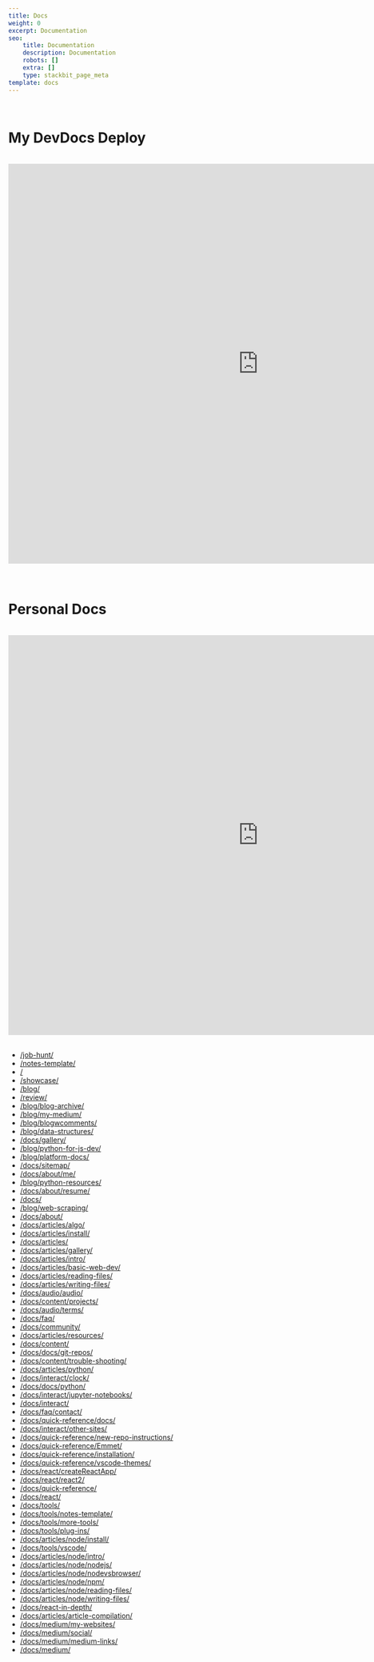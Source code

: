 ```yaml
---
title: Docs
weight: 0
excerpt: Documentation
seo:
    title: Documentation
    description: Documentation
    robots: []
    extra: []
    type: stackbit_page_meta
template: docs
---
```




<br>
<h1>My DevDocs Deploy</h1>
<br>
<iframe style="resize:both; overflow:scroll;"  sandbox="allow-scripts" style="resize:both; overflow:scroll;"     style="z-index:-1!important; overflow:scroll;resize:both;"  src="https://devdecs42.herokuapp.com/" height="800px" width="1000px" scrolling="yes"   frameborder="yes" loading="lazy"  allowfullscreen="true"  frameborder="0" >
</iframe>
<br>
<br>

<br>
<h1>Personal Docs</h1>
<br>
<iframe style="resize:both; overflow:scroll;"  sandbox="allow-scripts" style="resize:both; overflow:scroll;"     style="z-index:-1!important; overflow:scroll;resize:both;"  src="https://bryan-guner.gitbook.io/my-docs/" height="800px" width="1000px" scrolling="yes"   frameborder="yes" loading="lazy"  allowfullscreen="true"  frameborder="0" >
</iframe>
<br>
<br>

-   [/job-hunt/](https://syntax-highlight.netlify.app/job-hunt/)
-   [/notes-template/](https://syntax-highlight.netlify.app/notes-template/)
-   [/](https://syntax-highlight.netlify.app/)
-   [/showcase/](https://syntax-highlight.netlify.app/showcase/)
-   [/blog/](https://syntax-highlight.netlify.app/blog/)
-   [/review/](https://syntax-highlight.netlify.app/review/)
-   [/blog/blog-archive/](https://syntax-highlight.netlify.app/blog/blog-archive/)
-   [/blog/my-medium/](https://syntax-highlight.netlify.app/blog/my-medium/)
-   [/blog/blogwcomments/](https://syntax-highlight.netlify.app/blog/blogwcomments/)
-   [/blog/data-structures/](https://syntax-highlight.netlify.app/blog/data-structures/)
-   [/docs/gallery/](https://syntax-highlight.netlify.app/docs/gallery/)
-   [/blog/python-for-js-dev/](https://syntax-highlight.netlify.app/blog/python-for-js-dev/)
-   [/blog/platform-docs/](https://syntax-highlight.netlify.app/blog/platform-docs/)
-   [/docs/sitemap/](https://syntax-highlight.netlify.app/docs/sitemap/)
-   [/docs/about/me/](https://syntax-highlight.netlify.app/docs/about/me/)
-   [/blog/python-resources/](https://syntax-highlight.netlify.app/blog/python-resources/)
-   [/docs/about/resume/](https://syntax-highlight.netlify.app/docs/about/resume/)
-   [/docs/](https://syntax-highlight.netlify.app/docs/)
-   [/blog/web-scraping/](https://syntax-highlight.netlify.app/blog/web-scraping/)
-   [/docs/about/](https://syntax-highlight.netlify.app/docs/about/)
-   [/docs/articles/algo/](https://syntax-highlight.netlify.app/docs/articles/algo/)
-   [/docs/articles/install/](https://syntax-highlight.netlify.app/docs/articles/install/)
-   [/docs/articles/](https://syntax-highlight.netlify.app/docs/articles/)
-   [/docs/articles/gallery/](https://syntax-highlight.netlify.app/docs/articles/gallery/)
-   [/docs/articles/intro/](https://syntax-highlight.netlify.app/docs/articles/intro/)
-   [/docs/articles/basic-web-dev/](https://syntax-highlight.netlify.app/docs/articles/basic-web-dev/)
-   [/docs/articles/reading-files/](https://syntax-highlight.netlify.app/docs/articles/reading-files/)
-   [/docs/articles/writing-files/](https://syntax-highlight.netlify.app/docs/articles/writing-files/)
-   [/docs/audio/audio/](https://syntax-highlight.netlify.app/docs/audio/audio/)
-   [/docs/content/projects/](https://syntax-highlight.netlify.app/docs/content/projects/)
-   [/docs/audio/terms/](https://syntax-highlight.netlify.app/docs/audio/terms/)
-   [/docs/faq/](https://syntax-highlight.netlify.app/docs/faq/)
-   [/docs/community/](https://syntax-highlight.netlify.app/docs/community/)
-   [/docs/articles/resources/](https://syntax-highlight.netlify.app/docs/articles/resources/)
-   [/docs/content/](https://syntax-highlight.netlify.app/docs/content/)
-   [/docs/docs/git-repos/](https://syntax-highlight.netlify.app/docs/docs/git-repos/)
-   [/docs/content/trouble-shooting/](https://syntax-highlight.netlify.app/docs/content/trouble-shooting/)
-   [/docs/articles/python/](https://syntax-highlight.netlify.app/docs/articles/python/)
-   [/docs/interact/clock/](https://syntax-highlight.netlify.app/docs/interact/clock/)
-   [/docs/docs/python/](https://syntax-highlight.netlify.app/docs/docs/python/)
-   [/docs/interact/jupyter-notebooks/](https://syntax-highlight.netlify.app/docs/interact/jupyter-notebooks/)
-   [/docs/interact/](https://syntax-highlight.netlify.app/docs/interact/)
-   [/docs/faq/contact/](https://syntax-highlight.netlify.app/docs/faq/contact/)
-   [/docs/quick-reference/docs/](https://syntax-highlight.netlify.app/docs/quick-reference/docs/)
-   [/docs/interact/other-sites/](https://syntax-highlight.netlify.app/docs/interact/other-sites/)
-   [/docs/quick-reference/new-repo-instructions/](https://syntax-highlight.netlify.app/docs/quick-reference/new-repo-instructions/)
-   [/docs/quick-reference/Emmet/](https://syntax-highlight.netlify.app/docs/quick-reference/Emmet/)
-   [/docs/quick-reference/installation/](https://syntax-highlight.netlify.app/docs/quick-reference/installation/)
-   [/docs/quick-reference/vscode-themes/](https://syntax-highlight.netlify.app/docs/quick-reference/vscode-themes/)
-   [/docs/react/createReactApp/](https://syntax-highlight.netlify.app/docs/react/createReactApp/)
-   [/docs/react/react2/](https://syntax-highlight.netlify.app/docs/react/react2/)
-   [/docs/quick-reference/](https://syntax-highlight.netlify.app/docs/quick-reference/)
-   [/docs/react/](https://syntax-highlight.netlify.app/docs/react/)
-   [/docs/tools/](https://syntax-highlight.netlify.app/docs/tools/)
-   [/docs/tools/notes-template/](https://syntax-highlight.netlify.app/docs/tools/notes-template/)
-   [/docs/tools/more-tools/](https://syntax-highlight.netlify.app/docs/tools/more-tools/)
-   [/docs/tools/plug-ins/](https://syntax-highlight.netlify.app/docs/tools/plug-ins/)
-   [/docs/articles/node/install/](https://syntax-highlight.netlify.app/docs/articles/node/install/)
-   [/docs/tools/vscode/](https://syntax-highlight.netlify.app/docs/tools/vscode/)
-   [/docs/articles/node/intro/](https://syntax-highlight.netlify.app/docs/articles/node/intro/)
-   [/docs/articles/node/nodejs/](https://syntax-highlight.netlify.app/docs/articles/node/nodejs/)
-   [/docs/articles/node/nodevsbrowser/](https://syntax-highlight.netlify.app/docs/articles/node/nodevsbrowser/)
-   [/docs/articles/node/npm/](https://syntax-highlight.netlify.app/docs/articles/node/npm/)
-   [/docs/articles/node/reading-files/](https://syntax-highlight.netlify.app/docs/articles/node/reading-files/)
-   [/docs/articles/node/writing-files/](https://syntax-highlight.netlify.app/docs/articles/node/writing-files/)
-   [/docs/react-in-depth/](https://syntax-highlight.netlify.app/docs/react-in-depth/)
-   [/docs/articles/article-compilation/](https://syntax-highlight.netlify.app/docs/articles/article-compilation/)
-   [/docs/medium/my-websites/](https://syntax-highlight.netlify.app/docs/medium/my-websites/)
-   [/docs/medium/social/](https://syntax-highlight.netlify.app/docs/medium/social/)
-   [/docs/medium/medium-links/](https://syntax-highlight.netlify.app/docs/medium/medium-links/)
-   [/docs/medium/](https://syntax-highlight.netlify.app/docs/medium/)
